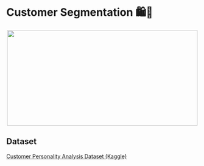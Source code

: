 # Customer Segmentation 🛍️🛒  

<p align="center">
  <img width="500" height="250" src="https://sourcificconsulting.co.uk/wp-content/uploads/image19.gif">
</p>

## Dataset 

[Customer Personality Analysis Dataset (Kaggle)](https://www.kaggle.com/datasets/imakash3011/customer-personality-analysis)